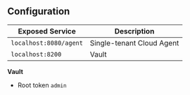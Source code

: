 ## Configuration

| Exposed Service        | Description               |
|------------------------|---------------------------|
| `localhost:8080/agent` | Single-tenant Cloud Agent |
| `localhost:8200`       | Vault                     |

__Vault__

- Root token `admin`
